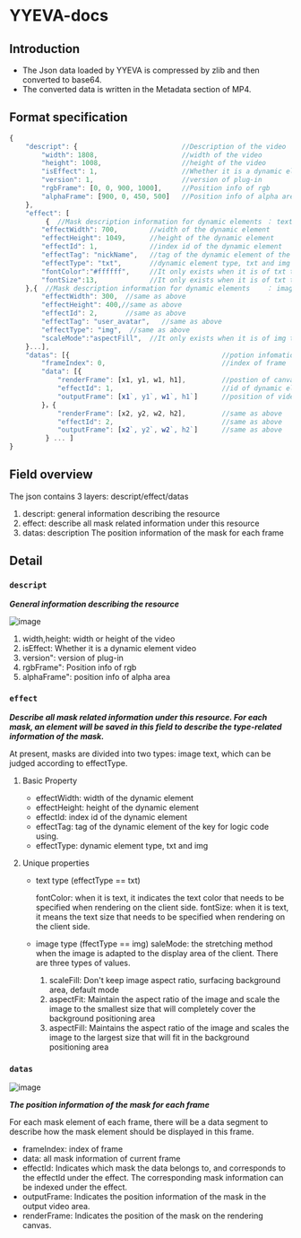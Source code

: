 # YYEVA-docs

## Introduction

* The Json data loaded by YYEVA is compressed by zlib and then converted to base64.
* The converted data is written in the Metadata section of MP4.

## Format specification

```js
{
	"descript": {                          //Description of the video
		"width": 1808,                     //width of the video
		"height": 1008,                    //height of the video
		"isEffect": 1,                     //Whether it is a dynamic element video
		"version": 1,                      //version of plug-in
		"rgbFrame": [0, 0, 900, 1000],     //Position info of rgb
		"alphaFrame": [900, 0, 450, 500]   //Position info of alpha area
	},
	"effect": [
         {  //Mask description information for dynamic elements ： text type
		"effectWidth": 700,        //width of the dynamic element
		"effectHeight": 1049,      //height of the dynamic element
		"effectId": 1,             //index id of the dynamic element
		"effectTag": "nickName",   //tag of the dynamic element of the key for logic code using.
		"effectType": "txt",       //dynamic element type, txt and img
        "fontColor":"#ffffff",     //It only exists when it is of txt type. If it is not specified on the design side, the default value is specified by the rendering side
        "fontSize":13,             //It only exists when it is of txt type. If it is not specified on the design side, the default value is specified by the rendering side
	},{  //Mask description information for dynamic elements    ： image type
        "effectWidth": 300,  //same as above
        "effectHeight": 400,//same as above
        "effectId": 2,       //same as above
        "effectTag": "user_avatar",   //same as above
        "effectType": "img",  //same as above
        "scaleMode":"aspectFill",  //It only exists when it is of img type. If it is not specified on the design side, the default value is specified by the rendering side
    }...],
	"datas": [{                                      //potion infomation of dynamic element each frame
		"frameIndex": 0,                             //index of frame
		"data": [{       
			"renderFrame": [x1, y1, w1, h1],         //postion of canvas
			"effectId": 1,                           //id of dynamic element
			"outputFrame": [x1`, y1`, w1`, h1`]      //position of video
		}，{       
            "renderFrame": [x2, y2, w2, h2],         //same as above
            "effectId": 2,                           //same as above
            "outputFrame": [x2`, y2`, w2`, h2`]      //same as above
         } ... ]
}
```

## Field overview

The json contains 3 layers: descript/effect/datas

1. descript: general information describing the resource
2. effect: describe all mask related information under this resource
3. datas:	description The position information of the mask for each frame

## Detail

### `descript`

***General information describing the resource***

![image](./img/descript.png)

1. width,height: width or height of the video
2. isEffect: Whether it is a dynamic element video
3. version": version of plug-in
4. rgbFrame": Position info of rgb
5. alphaFrame": position info of alpha area

### `effect`

***Describe all mask related information under this resource. For each mask, an element will be saved in this field to describe the type-related information of the mask.***

At present, masks are divided into two types: image text, which can be judged according to effectType.

1. Basic Property

	* effectWidth: width of the dynamic element
	* effectHeight: height of the dynamic element
	* effectId: index id of the dynamic element
	* effectTag: tag of the dynamic element of the key for logic code using.
	* effectType: dynamic element type, txt and img

2.	Unique properties

	* text type (effectType == txt)

		fontColor: 
when it is text, it indicates the text color that needs to be specified when rendering on the client side.
		fontSize: 
when it is text, it means the text size that needs to be specified when rendering on the client side.

	* image type (ffectType ==  img)
		saleMode: the stretching method when the image is adapted to the display area of ​​the client. There are three types of values.

		1.	scaleFill:
Don't keep image aspect ratio, surfacing background area, default mode
		2.	aspectFit: Maintain the aspect ratio of the image and scale the image to the smallest size that will completely cover the background positioning area
		3. 	aspectFill: Maintains the aspect ratio of the image and scales the image to the largest size that will fit in the background positioning area

### `datas`

![image](./img/descript.png)

***The position information of the mask for each frame***

For each mask element of each frame, there will be a data segment to describe how the mask element should be displayed in this frame.

* frameIndex: index of frame
* data: all mask information of current frame
* effectId: Indicates which mask the data belongs to, and corresponds to the effectId under the effect. The corresponding mask information can be indexed under the effect.
* outputFrame: Indicates the position information of the mask in the output video area.
* renderFrame: Indicates the position of the mask on the rendering canvas.
